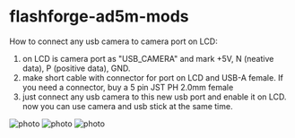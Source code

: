 # flashforge-ad5m-mods

How to connect any usb camera to camera port on LCD:
1) on LCD is camera port as "USB_CAMERA" and mark +5V, N (neative data), P (positive data), GND.
2) make short cable with connector for port on LCD and USB-A female. If you need a connector, buy a 5 pin JST PH 2.0mm female
3) just connect any usb camera to this new usb port and enable it on LCD.
   now you can use camera and usb stick at the same time.
   
![photo](IMG_20240224_131420.jpg)
![photo](IMG_20240224_133930.jpg)
![photo](IMG_20240224_133954.jpg)

